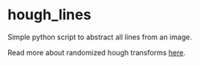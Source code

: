 # hough_lines
Simple python script to abstract all lines from an image.

Read more about randomized hough transforms [here](https://en.wikipedia.org/wiki/Randomized_Hough_transform).
